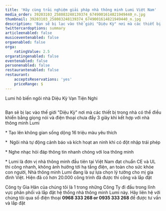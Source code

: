 ```yaml
---
title: 'Hãy cùng trải nghiệm giải pháp nhà thông minh Lumi Việt Nam'
media_order: 39203103_258083248139374_6749001614821949440_n.jpg
thumbnail: 39203103_258083248139374_6749001614821949440_n.jpg
description: 'Bạn sẽ bị lạc vào thế giới "Diệu Kỳ" nơi mà các thiết bị trong nhà có thể điều khiển bằng giọng nói và điện thoại chưa đầy 3 giây khi kết hợp với nhà thông minh Lumi'
twittercardoptions: summary
articleenabled: false
musiceventenabled: false
orgaenabled: false
orga:
    ratingValue: 2.5
orgaratingenabled: false
eventenabled: false
personenabled: false
restaurantenabled: false
restaurant:
    acceptsReservations: 'yes'
    priceRange: $
---
```


<p><span class="highlightNode">Lumi h&ocirc; biến ng&ocirc;i nh&agrave; Diệu Kỳ Vạn Tiện Nghi</span></p>
<p><img src="/giahan/tin-tuc/hay-cung-trai-nghiem-giai-phap-nha-thong-minh-lumi-viet-nam/39203103_258083248139374_6749001614821949440_n.jpg" alt="" /></p>
<p><span class="highlightNode">Bạn sẽ bị lạc v&agrave;o thế giới "Diệu Kỳ" nơi m&agrave; c&aacute;c thiết bị trong nh&agrave; c&oacute; thể điều khiển bằng giọng n&oacute;i v&agrave; điện thoại chưa đầy 3 gi&acirc;y khi kết hợp với nh&agrave; th&ocirc;ng minh Lumi</span></p>
<p><span class="highlightNode">* Tạo l&ecirc;n kh&ocirc;ng gian sống dộng 16 triệu m&agrave;u y&ecirc;u th&iacute;ch</span></p>
<p><span class="highlightNode">*&nbsp; Ng&ocirc;i nh&agrave; tự động cảnh b&aacute;o v&agrave; k&iacute;ch hoạt an ninh khi c&oacute; đột nhập tr&aacute;i ph&eacute;p</span></p>
<p><span class="highlightNode">* Nghe nhạc hỏi đ&aacute;p th&ocirc;ng tin nhanh ch&oacute;ng với loa th&ocirc;ng minh</span></p>
<p>* Lumi l&agrave; đơn vị nh&agrave; th&ocirc;ng minh đầu ti&ecirc;n tại Việt Nam đạt chuẩn CE v&agrave; UL thi c&ocirc;ng nhanh, kh&ocirc;ng ảnh hưởng tới hạ tầng điện, an to&agrave;n cho sức khỏe con người, Nh&agrave; th&ocirc;ng minh Lumi đang l&agrave; sự lựa chọn l&yacute; tưởng cho mị gia đ&igrave;nh Việt. Hiện đ&atilde; c&oacute; hơn 20.000 c&ocirc;ng tr&igrave;nh đ&atilde; được thi c&ocirc;ng v&agrave; lắp đặt</p>
<p>C&ocirc;ng ty Gia H&acirc;n của ch&uacute;ng t&ocirc;i l&agrave; 1 trong những C&ocirc;ng Ty đi đầu trong lĩnh vực ph&acirc;n phối v&agrave; lắp đặt hệ thống nh&agrave; th&ocirc;ng minh Lumi n&agrave;y. H&atilde;y li&ecirc;n hệ với ch&uacute;ng t&ocirc;i qua số điện thoại&nbsp;<strong>0968 333 268 or 0935 333 268&nbsp;</strong>để được tư vấn v&agrave; lắp đặt</p>